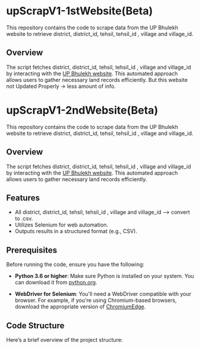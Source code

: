 # upScrapV1-1stWebsite(Beta)

This repository contains the code to scrape data from the UP Bhulekh website to retrieve district, district_id, tehsil, tehsil_id , village and village_id.

## Overview

The script fetches district, district_id, tehsil, tehsil_id , village and village_id by interacting with the [UP Bhulekh website](https://upbhulekh.gov.in/). This automated approach allows users to gather necessary land records efficiently. But this website not Updated Properly -> less amount of info.

# upScrapV1-2ndWebsite(Beta)

This repository contains the code to scrape data from the UP Bhulekh website to retrieve district, district_id, tehsil, tehsil_id , village and village_id.

## Overview

The script fetches district, district_id, tehsil, tehsil_id , village and village_id by interacting with the [UP Bhulekh website](https://upbhulekh.gov.in/GeoDashboard/public_report/). This automated approach allows users to gather necessary land records efficiently.

## Features

- All district, district_id, tehsil, tehsil_id , village and village_id --> convert to .csv.
- Utilizes Selenium for web automation.
- Outputs results in a structured format (e.g., CSV).

## Prerequisites

Before running the code, ensure you have the following:

- **Python 3.6 or higher**: Make sure Python is installed on your system. You can download it from [python.org](https://www.python.org/downloads/).

- **WebDriver for Selenium**: You'll need a WebDriver compatible with your browser. For example, if you're using Chromium-based browsers, download the appropriate version of [ChromiumEdge](https://developer.microsoft.com/en-us/microsoft-edge/tools/webdriver/).

## Code Structure

Here’s a brief overview of the project structure:

